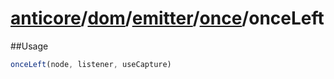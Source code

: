 # [anticore](../../../../../../#reference)/[dom](../../../#reference)/[emitter](../../#reference)/[once](../#reference)/<a name="reference">onceLeft</a>

##Usage

```js
onceLeft(node, listener, useCapture)
```